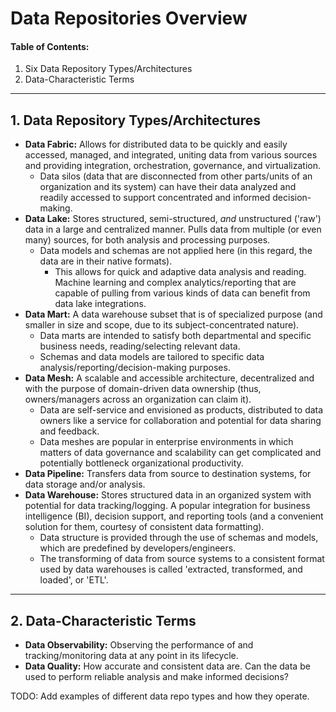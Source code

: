 # Data Repositories Overview
  
#### Table of Contents:
  
1. Six Data Repository Types/Architectures
2. Data-Characteristic Terms
  
<hr />
  
## 1. Data Repository Types/Architectures
  
* **Data Fabric:** Allows for distributed data to be quickly and easily accessed, managed, and integrated, uniting data from various sources and providing integration, orchestration, governance, and virtualization.
  + Data silos (data that are disconnected from other parts/units of an organization and its system) can have their data analyzed and readily accessed to support concentrated and informed decision-making.
* **Data Lake:** Stores structured, semi-structured, *and* unstructured ('raw') data in a large and centralized manner. Pulls data from multiple (or even many) sources, for both analysis and processing purposes.
  + Data models and schemas are not applied here (in this regard, the data are in their native formats).
    - This allows for quick and adaptive data analysis and reading. Machine learning and complex analytics/reporting that are capable of pulling from various kinds of data can benefit from data lake integrations.
* **Data Mart:** A data warehouse subset that is of specialized purpose (and smaller in size and scope, due to its subject-concentrated nature).
  + Data marts are intended to satisfy both departmental and specific business needs, reading/selecting relevant data.
  + Schemas and data models are tailored to specific data analysis/reporting/decision-making purposes.
* **Data Mesh:** A scalable and accessible architecture, decentralized and with the purpose of domain-driven data ownership (thus, owners/managers across an organization can claim it).
  + Data are self-service and envisioned as products, distributed to data owners like a service for collaboration and potential for data sharing and feedback.
  + Data meshes are popular in enterprise environments in which matters of data governance and scalability can get complicated and potentially bottleneck organizational productivity.
* **Data Pipeline:** Transfers data from source to destination systems, for data storage and/or analysis.
* **Data Warehouse:** Stores structured data in an organized system with potential for data tracking/logging. A popular integration for business intelligence (BI), decision support, and reporting tools (and a convenient solution for them, courtesy of consistent data formatting).
  + Data structure is provided through the use of schemas and models, which are predefined by developers/engineers.
  + The transforming of data from source systems to a consistent format used by data warehouses is called 'extracted, transformed, and loaded', or 'ETL'.

<hr />
  
## 2. Data-Characteristic Terms

* **Data Observability:** Observing the performance of and tracking/monitoring data at any point in its lifecycle.
* **Data Quality:** How accurate and consistent data are. Can the data be used to perform reliable analysis and make informed decisions?

TODO: Add examples of different data repo types and how they operate.

